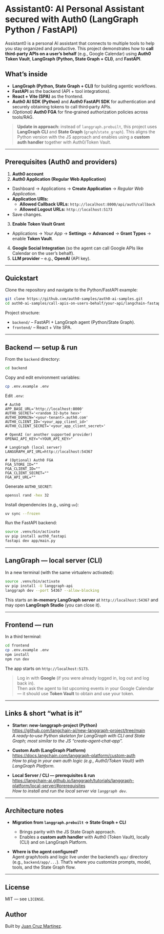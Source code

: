 # Assistant0: AI Personal Assistant secured with Auth0 (LangGraph Python / FastAPI)

Assistant0 is a personal AI assistant that connects to multiple tools to help you stay organized and productive. This project demonstrates how to **call third‑party APIs on a user’s behalf** (e.g., Google Calendar) using **Auth0 Token Vault**, **LangGraph (Python, State Graph + CLI)**, and **FastAPI**.

## What’s inside

- **LangGraph (Python, State Graph + CLI)** for building agentic workflows.
- **FastAPI** as the backend (API + tool integrations).
- **React + Vite (SPA)** as the frontend.
- **Auth0 AI SDK (Python)** and **Auth0 FastAPI SDK** for authentication and securely obtaining tokens to call third‑party APIs.
- *(Optional)* **Auth0 FGA** for fine‑grained authorization policies across tools/RAG.

> **Update in approach:** instead of `langgraph.prebuilt`, this project uses **LangGraph CLI** and **State Graph** (`graph`/`state_graph`). This aligns the Python version with the JS approach and enables using a **custom auth handler** together with Auth0/Token Vault.

---

## Prerequisites (Auth0 and providers)

1. **Auth0 account**
2. **Auth0 Application (Regular Web Application)**
  - Dashboard → Applications → **Create Application** → *Regular Web Application*.
  - **Application URIs:**
    - **Allowed Callback URLs:** `http://localhost:8000/api/auth/callback`
    - **Allowed Logout URLs:** `http://localhost:5173`
  - Save changes.
3. **Enable Token Vault Grant**
  - Applications → *Your App* → **Settings** → **Advanced** → **Grant Types** → enable **Token Vault**.
4. **Google Social Integration** (so the agent can call Google APIs like Calendar on the user’s behalf).
5. **LLM provider** – e.g., **OpenAI** (API key).

---

## Quickstart

Clone the repository and navigate to the Python/FastAPI example:

```bash
git clone https://github.com/auth0-samples/auth0-ai-samples.git
cd auth0-ai-samples/call-apis-on-users-behalf/your-api/langchain-fastapi-py
```

Project structure:

- `backend/` – FastAPI + LangGraph agent (Python/State Graph).
- `frontend/` – React + Vite SPA.

---

## Backend — setup & run

From the `backend` directory:

```bash
cd backend
```

Copy and edit environment variables:

```bash
cp .env.example .env
```

Edit `.env`:

```dotenv
# Auth0
APP_BASE_URL='http://localhost:8000'
AUTH0_SECRET='<random 32-byte hex>'
AUTH0_DOMAIN='<your-tenant>.auth0.com'
AUTH0_CLIENT_ID='<your_app_client_id>'
AUTH0_CLIENT_SECRET='<your_app_client_secret>'

# OpenAI (or another supported provider)
OPENAI_API_KEY="<YOUR_API_KEY>"

# LangGraph (local server)
LANGGRAPH_API_URL=http://localhost:54367

# (Optional) Auth0 FGA
FGA_STORE_ID=""
FGA_CLIENT_ID=""
FGA_CLIENT_SECRET=""
FGA_API_URL=""
```

Generate `AUTH0_SECRET`:

```bash
openssl rand -hex 32
```

Install dependencies (e.g., using `uv`):

```bash
uv sync --frozen
```

Run the FastAPI backend:

```bash
source .venv/bin/activate
uv pip install auth0_fastapi
fastapi dev app/main.py
```

---

## LangGraph — local server (CLI)

In a new terminal (with the same virtualenv activated):

```bash
source .venv/bin/activate
uv pip install -U langgraph-api
langgraph dev --port 54367 --allow-blocking
```

This starts an **in‑memory LangGraph server** at `http://localhost:54367` and may open **LangGraph Studio** (you can close it).

---

## Frontend — run

In a third terminal:

```bash
cd frontend
cp .env.example .env
npm install
npm run dev
```

The app starts on `http://localhost:5173`.

> Log in with **Google** (if you were already logged in, log out and log back in).  
> Then ask the agent to list upcoming events in your Google Calendar — it should use **Token Vault** to obtain and use your token.

---

## Links & short “what is it”

- **Starter: new-langgraph-project (Python)**  
  https://github.com/langchain-ai/new-langgraph-project/tree/main  
  *A ready‑to‑use Python skeleton for LangGraph with CLI and State Graph; most similar to the JS “create‑agent‑chat‑app”.*

- **Custom Auth (LangGraph Platform)**  
  https://docs.langchain.com/langgraph-platform/custom-auth  
  *How to plug in your own auth logic (e.g., Auth0/Token Vault) with LangGraph Platform.*

- **Local Server / CLI — prerequisites & run**  
  https://langchain-ai.github.io/langgraph/tutorials/langgraph-platform/local-server/#prerequisites  
  *How to install and run the local server via `langgraph dev`.*

---

## Architecture notes

- **Migration from `langgraph.prebuilt` → State Graph + CLI**
  - Brings parity with the JS State Graph approach.
  - Enables a **custom auth handler** with Auth0 (Token Vault), locally (CLI) and on LangGraph Platform.

- **Where is the agent configured?**  
  Agent graph/tools and logic live under the backend’s `app/` directory (e.g., `backend/app/...`). That’s where you customize prompts, model, tools, and the State Graph flow.

---

## License

MIT — see `LICENSE`.

## Author

Built by [Juan Cruz Martinez](https://github.com/jcmartinezdev).
